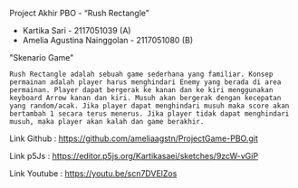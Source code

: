 Project Akhir PBO -  “Rush Rectangle”
- Kartika Sari - 2117051039 (A)
- Amelia Agustina Nainggolan - 2117051080 (B)

"Skenario Game"
    
    Rush Rectangle adalah sebuah game sederhana yang familiar. Konsep permainan adalah player harus menghindari Enemy yang berada di area permainan. Player dapat bergerak ke kanan dan ke kiri menggunakan keyboard Arrow kanan dan kiri. Musuh akan bergerak dengan kecepatan yang random/acak. Jika player dapat menghindari musuh maka score akan bertambah 1 secara terus menerus. Jika player tidak dapat menghindari musuh, maka player akan kalah dan game berakhir.

Link Github : https://github.com/ameliaagstn/ProjectGame-PBO.git 

Link p5Js : https://editor.p5js.org/Kartikasaei/sketches/9zcW-vGiP 

Link Youtube : https://youtu.be/scn7DVElZos

